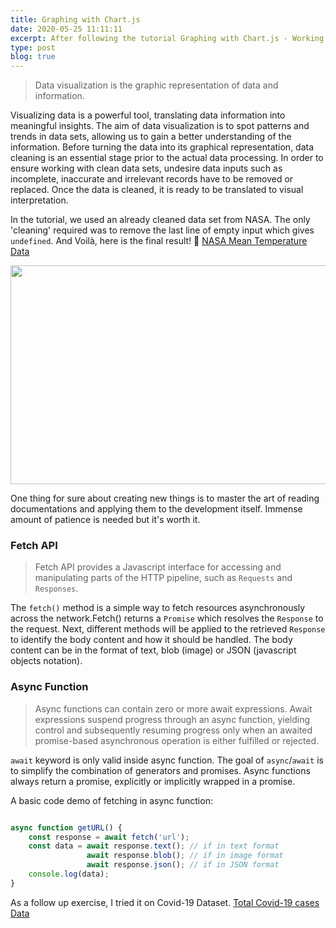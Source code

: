 ```yaml
---
title: Graphing with Chart.js 
date: 2020-05-25 11:11:11
excerpt: After following the tutorial Graphing with Chart.js - Working With Data & APIs in JavaScript by the Coding Train, I have come up with a visualization of the total number of covid-19 cases by country. Daniel is one of the most charismatic lecturer producing wonderful high quality content in his channel Coding Train. This is where I learned about fetch(), async function and javascript library chart.js. 
type: post
blog: true
---
```


> Data visualization is the graphic representation of data and information.

Visualizing data is a powerful tool, translating data information into meaningful insights. The aim of data visualization is to spot patterns and trends in data sets, allowing us to gain a better understanding of the information. Before turning the data into its graphical representation, data cleaning is an essential stage prior to the actual data processing. In order to ensure working with clean data sets, undesire data inputs such as incomplete, inaccurate and irrelevant records have to be removed or replaced. Once the data is cleaned, it is ready to be translated to visual interpretation. 

In the tutorial, we used an already cleaned data set from NASA. The only 'cleaning' required was to remove the last line of empty input which gives `undefined`. And Voilà, here is the final result! :tada: [NASA Mean Temperature Data](https://maixxq.github.io/coding_train_data_api/data_api/01_temp_data/index.html)

<img src="/temp.jpg" width="600" height="350">

One thing for sure about creating new things is to master the art of reading documentations and applying them to the development itself. Immense amount of patience is needed but it's worth it.

### Fetch API 
> Fetch API provides a Javascript interface for accessing and manipulating parts of the HTTP pipeline, such as `Requests` and `Responses`.

The `fetch()` method is a simple way to fetch resources asynchronously across the network.Fetch() returns a `Promise` which resolves the `Response` to the request. Next, different methods will be applied to the retrieved `Response` to identify the body content and how it should be handled. The body content can be in the format of text, blob (image) or JSON (javascript objects notation).

### Async Function
> Async functions can contain zero or more await expressions. Await expressions suspend progress through an async function, yielding control and subsequently resuming progress only when an awaited promise-based asynchronous operation is either fulfilled or rejected. 

`await` keyword is only valid inside async function. The goal of `async`/`await` is to simplify the combination of generators and promises. Async functions always return a promise, explicitly or implicitly wrapped in a promise.

A basic code demo of fetching in async function: 

```js

async function getURL() {
    const response = await fetch('url');
    const data = await response.text(); // if in text format
                 await response.blob(); // if in image format
                 await response.json(); // if in JSON format
    console.log(data);
}
```
As a follow up exercise, I tried it on Covid-19 Dataset. [Total Covid-19 cases Data](https://maixxq.github.io/coding_train_data_api/data_api/01a_covid19_data/tabular0.html)


